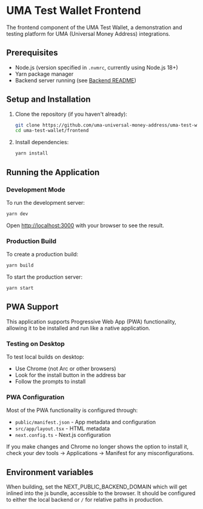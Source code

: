 # UMA Test Wallet Frontend

The frontend component of the UMA Test Wallet, a demonstration and testing platform for UMA (Universal Money Address) integrations.

## Prerequisites

- Node.js (version specified in `.nvmrc`, currently using Node.js 18+)
- Yarn package manager
- Backend server running (see [Backend README](/backend/README.md))

## Setup and Installation

1. Clone the repository (if you haven't already):

   ```bash
   git clone https://github.com/uma-universal-money-address/uma-test-wallet.git
   cd uma-test-wallet/frontend
   ```

2. Install dependencies:
   ```bash
   yarn install
   ```

## Running the Application

### Development Mode

To run the development server:

```bash
yarn dev
```

Open [http://localhost:3000](http://localhost:3000) with your browser to see the result.

### Production Build

To create a production build:

```bash
yarn build
```

To start the production server:

```bash
yarn start
```

## PWA Support

This application supports Progressive Web App (PWA) functionality, allowing it to be installed and run like a native application.

### Testing on Desktop

To test local builds on desktop:

- Use Chrome (not Arc or other browsers)
- Look for the install button in the address bar
- Follow the prompts to install

### PWA Configuration

Most of the PWA functionality is configured through:

- `public/manifest.json` - App metadata and configuration
- `src/app/layout.tsx` - HTML metadata
- `next.config.ts` - Next.js configuration

If you make changes and Chrome no longer shows the option to install it, check your dev tools -> Applications -> Manifest for any misconfigurations.

## Environment variables

When building, set the NEXT_PUBLIC_BACKEND_DOMAIN which will get inlined into the js bundle, accessible to the browser. It should be configured to either the local backend or `/` for relative paths in production.
